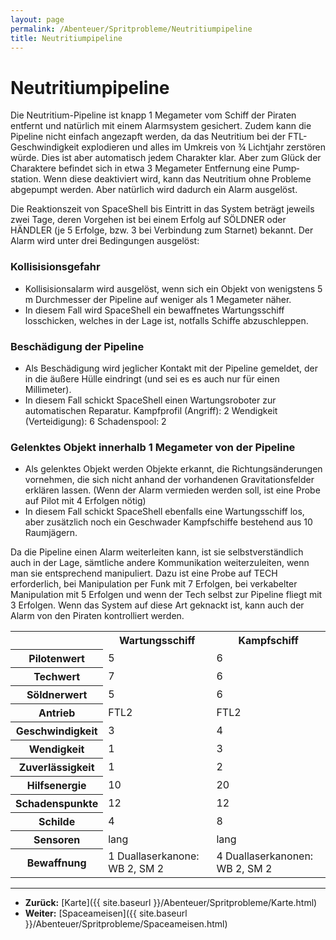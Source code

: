 ```yaml
---
layout: page
permalink: /Abenteuer/Spritprobleme/Neutritiumpipeline
title: Neutritiumpipeline
---
```


# Neutritiumpipeline

Die Neutritium-Pipeline ist knapp 1 Megameter vom Schiff der Piraten entfernt und natürlich mit einem Alarmsystem gesichert. Zudem kann die Pipeline nicht einfach angezapft werden, da das Neutritium bei der FTL-Geschwindigkeit explodieren und alles im Umkreis von &frac34; Lichtjahr zerstören würde. Dies ist aber automatisch jedem Charakter klar. Aber zum Glück der Charaktere befindet sich in etwa 3 Megameter Entfernung eine Pump&shy;station. Wenn diese deaktiviert wird, kann das Neutritium ohne Probleme abge&shy;pumpt werden. Aber natürlich wird dadurch ein Alarm ausgelöst.

Die Reaktionszeit von SpaceShell bis Eintritt in das System beträgt jeweils zwei Tage, deren Vorgehen ist bei einem Erfolg auf SÖLDNER oder HÄNDLER (je 5 Erfolge, bzw. 3 bei Verbindung zum Starnet) bekannt. Der Alarm wird unter drei Bedingungen ausgelöst:

### Kollisisionsgefahr

- Kollisisionsalarm wird ausgelöst, wenn sich ein Objekt von wenigstens 5 m Durchmesser der Pipeline auf weniger als 1 Megameter näher.
- In diesem Fall wird SpaceShell ein bewaffnetes Wartungsschiff losschicken, welches in der Lage ist, notfalls Schiffe abzuschleppen.

### Beschädigung der Pipeline

- Als Beschädigung wird jeglicher Kontakt mit der Pipeline gemeldet, der in die äußere Hülle eindringt (und sei es es auch nur für einen Millimeter).
- In diesem Fall schickt SpaceShell einen Wartungsroboter zur automatischen Reparatur. Kampfprofil (Angriff): 2 Wendigkeit (Verteidigung): 6 Schadenspool: 2

### Gelenktes Objekt innerhalb 1 Megameter von der Pipeline

- Als gelenktes Objekt werden Objekte erkannt, die Richtungsänderungen vornehmen, die sich nicht anhand der vorhandenen Gravitationsfelder erklären lassen. (Wenn der Alarm vermieden werden soll, ist eine Probe auf Pilot mit 4 Erfolgen nötig)
- In diesem Fall schickt SpaceShell ebenfalls eine Wartungsschiff los, aber zusätzlich noch ein Geschwader Kampfschiffe bestehend aus 10 Raumjägern.

Da die Pipeline einen Alarm weiterleiten kann, ist sie selbstverständlich auch in der Lage, sämtliche andere Kommunikation weiterzuleiten, wenn man sie entsprechend manipuliert. Dazu ist eine Probe auf TECH erforderlich, bei Manipulation per Funk mit 7 Erfolgen, bei verkabelter Manipulation mit 5 Erfolgen und wenn der Tech selbst zur Pipeline fliegt mit 3 Erfolgen. Wenn das System auf diese Art geknackt ist, kann auch der Alarm von den Piraten kontrolliert werden.

<table>
<tbody>
<tr><th> </th><th>Wartungsschiff</th><th>Kampfschiff</th></tr>
<tr><th>Pilotenwert</th><td>5</td><td>6</td></tr>
<tr><th>Techwert</th><td>7</td><td>6</td></tr>
<tr><th>Söldnerwert</th><td>5</td><td>6</td></tr>
<tr><th>Antrieb</th><td>FTL2</td><td>FTL2</td></tr>
<tr><th>Geschwindigkeit</th><td>3</td><td>4</td></tr>
<tr><th>Wendigkeit</th><td>1</td><td>3</td></tr>
<tr><th>Zuverlässigkeit</th><td>1</td><td>2</td></tr>
<tr><th>Hilfsenergie</th><td>10</td><td>20</td></tr>
<tr><th>Schadenspunkte</th><td>12</td><td>12</td></tr>
<tr><th>Schilde</th><td>4</td><td>8</td></tr>
<tr><th>Sensoren</th><td>lang</td><td>lang</td></tr>
<tr><th>Bewaffnung</th><td>1 Duallaserkanone: WB 2, SM 2</td><td>4 Duallaserkanonen: WB 2, SM 2</td></tr>
</tbody>
</table>

***
- **Zurück:** [Karte]({{ site.baseurl }}/Abenteuer/Spritprobleme/Karte.html)
- **Weiter:** [Spaceameisen]({{ site.baseurl }}/Abenteuer/Spritprobleme/Spaceameisen.html)

